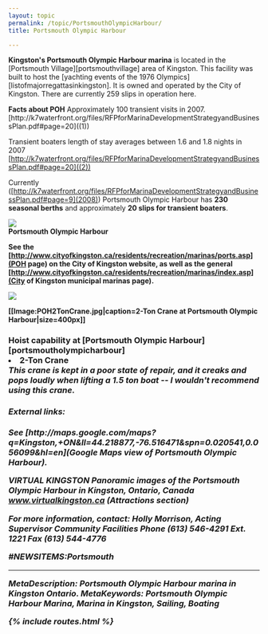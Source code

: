 ```yaml
---
layout: topic
permalink: /topic/PortsmouthOlympicHarbour/
title: Portsmouth Olympic Harbour

---
```


<strong>Kingston's Portsmouth Olympic Harbour marina</strong>  is located in the [Portsmouth Village][portsmouthvillage] area of Kingston.  This facility  was built to host the [yachting events of the 1976 Olympics][listofmajorregattasinkingston].  It is owned and operated by the City of Kingston. There are currently 259 slips in operation here.
<div class="sidebar">
<strong>Facts about POH</strong>
Approximately 100 transient visits in 2007. [http://k7waterfront.org/files/RFPforMarinaDevelopmentStrategyandBusinessPlan.pdf#page=20]((1))

Transient boaters length of stay averages between 1.6 and 1.8 nights in 2007 [http://k7waterfront.org/files/RFPforMarinaDevelopmentStrategyandBusinessPlan.pdf#page=20]((2))</div>

  Currently ([http://k7waterfront.org/files/RFPforMarinaDevelopmentStrategyandBusinessPlan.pdf#page=9](2008)) Portsmouth Olympic Harbour has <strong>230 seasonal berths</strong> and approximately <strong>20 slips for transient boaters</strong>.

<img src="http://home.ca.inter.net/~gkmd/portsmouth.jpg"><br><b>Portsmouth Olympic Harbour

See the [http://www.cityofkingston.ca/residents/recreation/marinas/ports.asp](POH page) on the City of Kingston website, as well as the general [http://www.cityofkingston.ca/residents/recreation/marinas/index.asp](City of Kingston municipal marinas page).

<a href="http://www.cityofkingston.ca/residents/recreation/marinas/ports.asp"><img src="http://www.cityofkingston.ca/img/maps/parks/olymharb.gif" border="0"></a>


<a name="hoist">
[[Image:POH2TonCrane.jpg|caption=2-Ton Crane at Portsmouth Olympic Harbour|size=400px]]

<h3>Hoist capability at [Portsmouth Olympic Harbour][portsmoutholympicharbour]
<li>2-Ton Crane
<br><i>This crane is kept in a poor state of repair, and it creaks and pops loudly when lifting a 1.5 ton boat -- I wouldn't recommend using this crane.

<a name="external links">
<h4>External links:</h4>
See [http://maps.google.com/maps?q=Kingston,+ON&ll=44.218877,-76.516471&spn=0.020541,0.056099&hl=en](Google Maps view of Portsmouth Olympic Harbour).

<strong>VIRTUAL KINGSTON</striuong>
Panoramic images of the Portsmouth Olympic Harbour in Kingston, Ontario, Canada
www.virtualkingston.ca (Attractions section)

<strong>For more information</strong>, contact:
Holly Morrison,
Acting Supervisor Community Facilities
Phone (613) 546-4291 Ext. 1221
Fax (613) 544-4776

#NEWSITEMS:Portsmouth


----
MetaDescription: Portsmouth Olympic Harbour marina in Kingston Ontario.
MetaKeywords: Portsmouth Olympic Harbour Marina, Marina in Kingston, Sailing, Boating

{% include routes.html %}
